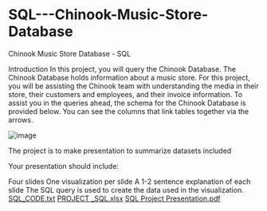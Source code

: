 # SQL---Chinook-Music-Store-Database
Chinook Music Store Database  - SQL

Introduction
In this project, you will query the Chinook Database. The Chinook Database holds information about
a music store. For this project, you will be assisting the Chinook team with understanding the media
in their store, their customers and employees, and their invoice information. To assist you in the
queries ahead, the schema for the Chinook Database is provided below. You can see the columns
that link tables together via the arrows.

![image](https://user-images.githubusercontent.com/82735161/168489669-1cd498f5-f4df-40b5-81be-b70fb7416362.png)

The project is to make presentation to summarize datasets included

Your presentation should include:

Four slides
One visualization per slide
A 1-2 sentence explanation of each slide
The SQL query is used to create the data used in the visualization.
[SQL_CODE.txt](https://github.com/helmyag88/SQL---Chinook-Music-Store-Database/files/8695759/SQL_CODE.txt)
[PROJECT _SQL.xlsx](https://github.com/helmyag88/SQL---Chinook-Music-Store-Database/files/8695760/PROJECT._SQL.xlsx)
[SQL Project Presentation.pdf](https://github.com/helmyag88/SQL---Chinook-Music-Store-Database/files/8695761/SQL.Project.Presentation.pdf)
